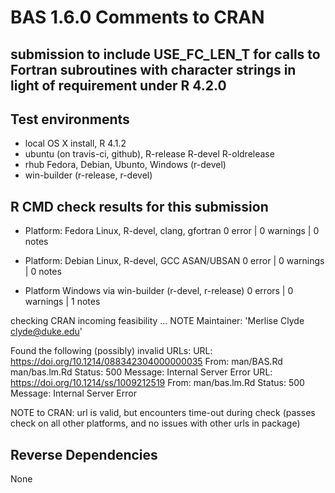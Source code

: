 # BAS 1.6.0  Comments to CRAN

## submission to include  USE_FC_LEN_T for calls to Fortran subroutines with character strings in light of requirement under R 4.2.0



## Test environments

* local OS X install, R 4.1.2
* ubuntu  (on travis-ci, github), R-release R-devel R-oldrelease
* rhub Fedora, Debian, Ubunto, Windows (r-devel)
* win-builder (r-release, r-devel)


## R CMD check results for this submission

* Platform:   Fedora Linux, R-devel, clang, gfortran  0 error | 0 warnings | 0 notes  
  
* Platform:   Debian Linux, R-devel, GCC ASAN/UBSAN  0 error | 0 warnings | 0 notes  

* Platform Windows via win-builder (r-devel, r-release)  0 errors | 0 warnings  | 1 notes 

checking CRAN incoming feasibility ... NOTE
Maintainer: 'Merlise Clyde <clyde@duke.edu>'

Found the following (possibly) invalid URLs:
  URL: https://doi.org/10.1214/088342304000000035
    From: man/BAS.Rd
          man/bas.lm.Rd
    Status: 500
    Message: Internal Server Error
  URL: https://doi.org/10.1214/ss/1009212519
    From: man/bas.lm.Rd
    Status: 500
    Message: Internal Server Error

NOTE to CRAN:  url is valid,  but encounters time-out during check (passes check on all other platforms, and no issues with other urls in package)


## Reverse Dependencies

 
None

